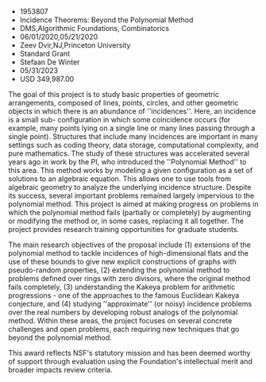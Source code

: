 
* 1953807
* Incidence Theorems: Beyond the Polynomial Method
* DMS,Algorithmic Foundations, Combinatorics
* 06/01/2020,05/21/2020
* Zeev Dvir,NJ,Princeton University
* Standard Grant
* Stefaan De Winter
* 05/31/2023
* USD 349,987.00

The goal of this project is to study basic properties of geometric arrangements,
composed of lines, points, circles, and other geometric objects in which there
is an abundance of ''incidences''. Here, an incidence is a small sub-
configuration in which some coincidence occurs (for example, many points lying
on a single line or many lines passing through a single point). Structures that
include many incidences are important in many settings such as coding theory,
data storage, computational complexity, and pure mathematics. The study of these
structures was accelerated several years ago in work by the PI, who introduced
the ''Polynomial Method'' to this area. This method works by modeling a given
configuration as a set of solutions to an algebraic equation. This allows one to
use tools from algebraic geometry to analyze the underlying incidence structure.
Despite its success, several important problems remained largely impervious to
the polynomial method. This project is aimed at making progress on problems in
which the polynomial method fails (partially or completely) by augmenting or
modifying the method or, in some cases, replacing it all together. The project
provides research training opportunities for graduate students.

The main research objectives of the proposal include (1) extensions of the
polynomial method to tackle incidences of high-dimensional flats and the use of
these bounds to give new explicit constructions of graphs with pseudo-random
properties, (2) extending the polynomial method to problems defined over rings
with zero divisors, where the original method fails completely, (3)
understanding the Kakeya problem for arithmetic progressions - one of the
approaches to the famous Euclidean Kakeya conjecture, and (4) studying
''approximate'' (or noisy) incidence problems over the real numbers by
developing robust analogs of the polynomial method. Within these areas, the
project focuses on several concrete challenges and open problems, each requiring
new techniques that go beyond the polynomial method.

This award reflects NSF's statutory mission and has been deemed worthy of
support through evaluation using the Foundation's intellectual merit and broader
impacts review criteria.
